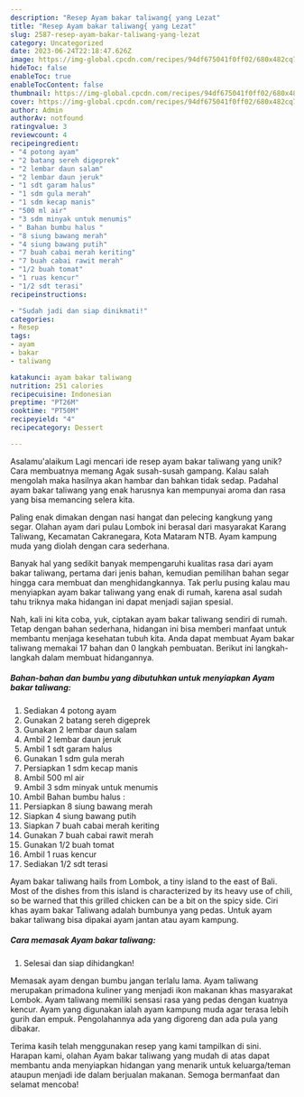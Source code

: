 ```yaml
---
description: "Resep Ayam bakar taliwang{ yang Lezat"
title: "Resep Ayam bakar taliwang{ yang Lezat"
slug: 2587-resep-ayam-bakar-taliwang-yang-lezat
category: Uncategorized
date: 2023-06-24T22:18:47.626Z
image: https://img-global.cpcdn.com/recipes/94df675041f0ff02/680x482cq70/ayam-bakar-taliwang-foto-resep-utama.jpg
hideToc: false
enableToc: true
enableTocContent: false
thumbnail: https://img-global.cpcdn.com/recipes/94df675041f0ff02/680x482cq70/ayam-bakar-taliwang-foto-resep-utama.jpg
cover: https://img-global.cpcdn.com/recipes/94df675041f0ff02/680x482cq70/ayam-bakar-taliwang-foto-resep-utama.jpg
author: Admin
authorAv: notfound
ratingvalue: 3
reviewcount: 4
recipeingredient:
- "4 potong ayam"
- "2 batang sereh digeprek"
- "2 lembar daun salam"
- "2 lembar daun jeruk"
- "1 sdt garam halus"
- "1 sdm gula merah"
- "1 sdm kecap manis"
- "500 ml air"
- "3 sdm minyak untuk menumis"
- " Bahan bumbu halus "
- "8 siung bawang merah"
- "4 siung bawang putih"
- "7 buah cabai merah keriting"
- "7 buah cabai rawit merah"
- "1/2 buah tomat"
- "1 ruas kencur"
- "1/2 sdt terasi"
recipeinstructions:

- "Sudah jadi dan siap dinikmati!"
categories:
- Resep
tags:
- ayam
- bakar
- taliwang

katakunci: ayam bakar taliwang 
nutrition: 251 calories
recipecuisine: Indonesian
preptime: "PT26M"
cooktime: "PT50M"
recipeyield: "4"
recipecategory: Dessert

---
```



Asalamu'alaikum Lagi mencari ide resep ayam bakar taliwang yang unik? Cara membuatnya memang Agak susah-susah gampang. Kalau salah mengolah maka hasilnya akan hambar dan bahkan tidak sedap. Padahal ayam bakar taliwang yang enak harusnya kan mempunyai aroma dan rasa yang bisa memancing selera kita.


Paling enak dimakan dengan nasi hangat dan pelecing kangkung yang segar. Olahan ayam dari pulau Lombok ini berasal dari masyarakat Karang Taliwang, Kecamatan Cakranegara, Kota Mataram NTB. Ayam kampung muda yang diolah dengan cara sederhana.

Banyak hal yang sedikit banyak mempengaruhi kualitas rasa dari ayam bakar taliwang, pertama dari jenis bahan, kemudian pemilihan bahan segar hingga cara membuat dan menghidangkannya. Tak perlu pusing kalau mau menyiapkan ayam bakar taliwang yang enak di rumah, karena asal sudah tahu triknya maka hidangan ini dapat menjadi sajian spesial.


Nah, kali ini kita coba, yuk, ciptakan ayam bakar taliwang sendiri di rumah. Tetap dengan bahan sederhana, hidangan ini bisa memberi manfaat untuk membantu menjaga kesehatan tubuh kita. Anda dapat membuat Ayam bakar taliwang memakai 17 bahan dan 0 langkah pembuatan. Berikut ini langkah-langkah dalam membuat hidangannya.

<!--inarticleads1-->

##### Bahan-bahan dan bumbu yang dibutuhkan untuk menyiapkan Ayam bakar taliwang:

1. Sediakan 4 potong ayam
1. Gunakan 2 batang sereh digeprek
1. Gunakan 2 lembar daun salam
1. Ambil 2 lembar daun jeruk
1. Ambil 1 sdt garam halus
1. Gunakan 1 sdm gula merah
1. Persiapkan 1 sdm kecap manis
1. Ambil 500 ml air
1. Ambil 3 sdm minyak untuk menumis
1. Ambil  Bahan bumbu halus :
1. Persiapkan 8 siung bawang merah
1. Siapkan 4 siung bawang putih
1. Siapkan 7 buah cabai merah keriting
1. Gunakan 7 buah cabai rawit merah
1. Gunakan 1/2 buah tomat
1. Ambil 1 ruas kencur
1. Sediakan 1/2 sdt terasi


Ayam bakar taliwang hails from Lombok, a tiny island to the east of Bali. Most of the dishes from this island is characterized by its heavy use of chili, so be warned that this grilled chicken can be a bit on the spicy side. Ciri khas ayam bakar Taliwang adalah bumbunya yang pedas. Untuk ayam bakar taliwang bisa dipakai ayam jantan atau ayam kampung. 

<!--inarticleads2-->

##### Cara memasak Ayam bakar taliwang:


1. Selesai dan siap dihidangkan!

Memasak ayam dengan bumbu jangan terlalu lama. Ayam taliwang merupakan primadona kuliner yang menjadi ikon makanan khas masyarakat Lombok. Ayam taliwang memiliki sensasi rasa yang pedas dengan kuatnya kencur. Ayam yang digunakan ialah ayam kampung muda agar terasa lebih gurih dan empuk. Pengolahannya ada yang digoreng dan ada pula yang dibakar. 

Terima kasih telah menggunakan resep yang kami tampilkan di sini. Harapan kami, olahan Ayam bakar taliwang yang mudah di atas dapat membantu anda menyiapkan hidangan yang menarik untuk keluarga/teman ataupun menjadi ide dalam berjualan makanan. Semoga bermanfaat dan selamat mencoba!
